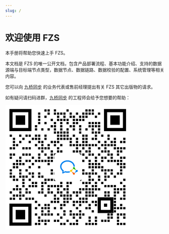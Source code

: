 ```yaml
---
slug: /
---
```


# 欢迎使用 FZS

本手册将帮助您快速上手 FZS。

本文档是 FZS 的唯一公开文档，包含产品部署流程、基本功能介绍、支持的数据源端与目标端节点类型，数据节点、数据链路、数据校验的配置、系统管理等相关内容。

您可以向 [九桥同步](https://tb-soft.net/) 的业务代表或售前经理提出有关 FZS 其它出版物的请求。

如有疑问请扫码进群，[九桥同步](https://tb-soft.net/) 的工程师会给予您想要的帮助：

![fzs-customer-service-qrcode](/img/fzs-customer-service-qrcode.png)
